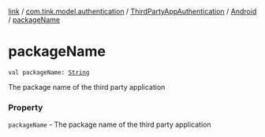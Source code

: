 [link](../../../index.md) / [com.tink.model.authentication](../../index.md) / [ThirdPartyAppAuthentication](../index.md) / [Android](index.md) / [packageName](./package-name.md)

# packageName

`val packageName: `[`String`](https://kotlinlang.org/api/latest/jvm/stdlib/kotlin/-string/index.html)

The package name of the third party application

### Property

`packageName` - The package name of the third party application